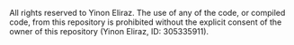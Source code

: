 All rights reserved to Yinon Eliraz.
The use of any of the code, or compiled code, from this repository is prohibited without the explicit consent of the owner of this repository (Yinon Eliraz, ID: 305335911).
